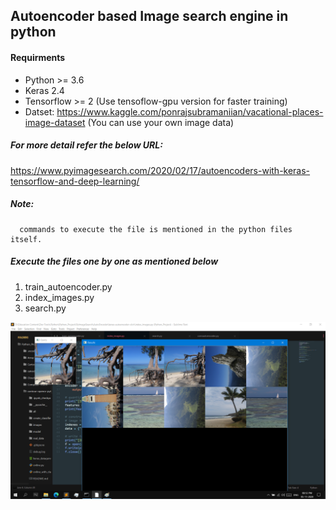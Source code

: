 ## Autoencoder based Image search engine in python

#### Requirments
* Python >= 3.6
* Keras 2.4
* Tensorflow >= 2 (Use tensoflow-gpu version for faster training)
* Datset: https://www.kaggle.com/ponrajsubramaniian/vacational-places-image-dataset (You can use your own image data)


##### For more detail refer the below URL:
https://www.pyimagesearch.com/2020/02/17/autoencoders-with-keras-tensorflow-and-deep-learning/
##### Note:
      commands to execute the file is mentioned in the python files itself.
##### Execute the files one by one as mentioned below
1. train_autoencoder.py
2. index_images.py
3. search.py

![alt text](output/result.png)